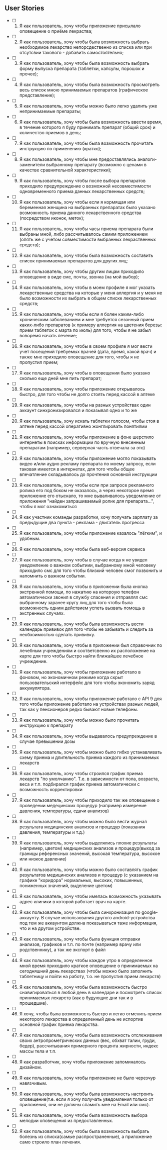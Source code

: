 ## User Stories
- [ ] 1. Я как пользователь, хочу чтобы приложение присылало оповещение о приёме лекраства;
- [ ] 2. Я как пользователь, хочу чтобы была возможность выбрать необходимое лекарство непорсдественно из списка или при отсутсвии такового - добавить самостоятельно;
- [ ] 3. Я как пользователь, хочу чтобы была возможность выбрать форму выпуска препарата (таблетки, капсулы, порошок и прочее);
- [ ] 4. Я как пользователь, хочу чтобы была возможность просмотреть весь список мною принимаемых препаратов (графическое представление);
- [ ] 5. Я как пользователь, хочу чтобы можно было легко удалить уже непринимаемые препараты;
- [ ] 6. Я как пользователь, хочу чтобы была возможность ввести время, в течение которого я буду принимать препарат (общий срок) и количество приемов в день;
- [ ] 7. Я как пользователь, хочу чтобы была возможность прочитать инструкцию по применению (кратко);
- [ ] 8. Я как пользователь, хочу чтобы мне предоставлялись аналоги-заменители выбранному препарату (возможно с ценами в качестве сравнительной характеристики);
- [ ] 9. Я как пользователь, хочу чтобы после выбора препаратов приходило предупреждение о возможной несовместимости одновременного приема данных лекарственных средств;
- [ ] 10. Я как пользователь, хочу чтобы если я кормящая или беременная женщина на выбранных препаратах было указано возможность приема данного лекарственного средства (посредством иконок, меток);
- [ ] 11. Я как пользователь, хочу чтобы часы приема препарата были выбраны мной, либо рассчитывалось самим приложением (опять же с учетом совместимости выбранных лекраственных средств);
- [ ] 12. Я как пользователь, хочу чтобы была возможность составить список принимаемых препаратов для других лиц;
- [ ] 13. Я как пользователь, хочу чтобы другим лицам приходило оповещение в виде смс, почты, звонка (на мой выбор);
- [ ] 14. Я как пользователь, хочу чтобы в моем профиле я мог указать лекарственные средства на которые у меня аллергия и у меня не было возможности их выбрать в общем списке лекарственных средств;
- [ ] 15. Я как пользователь, хочу чтобы если я болен каким-либо хроническим заболеванием и мне требуется сезонный прием каких-либо препаратов (к примеру аллергия на цветения березы: прием таблеток с марта по июль) для того, чтобы я не забыл воворемя начать лечение;
- [ ] 16. Я как пользователь, хочу чтобы в своем профиле я мог вести учет посещений требуемых врачей (дата, время, какой врач) и также мне приходило оповещение для того, чтобы я не пропустил прием;
- [ ] 17. Я как пользователь, хочу чтобы в оповещении было указано сколько еще дней мне пить препарат;
- [ ] 18. Я как пользователь, хочу чтобы приложение открывалось быстро, для того чтобы не долго стоять перед кассой в аптеке
- [ ] 19. Я как пользователь, хочу чтобы на разных устройствах один аккаунт синхронизировался и показывал одно и то же
- [ ] 20. Я как пользователь, хочу искать таблетки голосом, чтобы стоя в аптеке перед кассой оперативно жонглировать понятиями
- [ ] 21. Я как пользователь, хочу чтобы приложение в фоне шерстило интернеты в поисках информации по вручную внесенным препаратам (например, серверная часть отвечала за это)
- [ ] 22. Я как пользователь, хочу чтобы приложение могло показывать видео и/или аудио рекламу препарата по моему запросу, если таковая имеется в интернетах, для того чтобы общее впечатление складывалось до прочтения основной инструкции
- [ ] 23. Я как пользователь, хочу чтобы если при запросе рекламного ролика его под боком не оказалось, а через некоторое время приложение его отыскало, то мне вываливалось уведомление от приложения "найден запрашиваемый ролик для препарата...", чтобы я мог ознакомиться
- [ ] 24. Я как участник команды разработки, хочу получать зарплату за предыдущие два пункта - реклама - двигатель прогресса
- [ ] 25. Я как пользователь, хочу чтобы приложение казалось "лёгким", и удобным.
- [ ] 26. Я как пользователь, хочу чтобы была веб-версия сервиса
- [ ] 27. Я как пользователь, хочу чтобы в случае когда я не увидел уведомление о важном событиии, выбранному мной человеку приходило смс для того чтобы близкий человек смог позвонить и напомнить о важном событии.
- [ ] 28. Я как пользователь, хочу чтобы в приложении была кнопка экстренной помощи, по нажатию на котороую телефон автоматически звонил в службу спасения и отправлял смс выбранному заранее кругу лиц для того чтобы была возможность одним действием успеть вызвать помощь в экстренных случаях.
- [ ] 29. Я как пользователь, хочу чтобы была возможность вести календарь прививок для того чтобы не забывать и следить за необхоимостью сделать прививку.
- [ ] 30. Я как пользователь, хочу чтобы в приложении был справочник по лечебным учреждениям и соответсвенно их расположение на карте для того чтобы быстро найти ближайшее лечебное учреждение.
- [ ] 31. Я как пользователь, хочу чтобы приложение работало в фоновом, но экономичном режиме когда скрыт пользовательский интерфейс для того чтобы экономить заряд аккумулятора.
- [ ] 32. Я как пользователь, хочу чтобы приложение работало с API 9 для того чтобы приложение работало на устройствах разных людей, так как у пенсионеров редко бывают новые телефоны.
- [ ] 33. Я как пользователь, хочу чтобы можно было прочитать инструкцию к препарату
- [ ] 34. Я как пользователь, хочу чтобы выдавалось предупреждение в случае превышении дозы
- [ ] 35. Я как пользователь, хочу чтобы можно было гибко устанавливать схему приема и длительность приема каждого из принимаемых лекарств
- [ ] 36. Я как пользователь, хочу чтобы строился график приема лекарств "по умолчанию". Т.е. в зависимости от пола, возраста, веса и т.п. подбирался график приема автоматически с возможность корректировки
- [ ] 37. Я как пользователь, хочу чтобы приходило так же оповещение о проведении медецинских процедур (например измерение давления, температуры, сдачи анализов)
- [ ] 38. Я как пользователь, хочу чтобы можно было вести журнал результата медицинских анализов и процедур (показания давления, температуры и т.д.)
- [ ] 39. Я как пользователь, хочу чтобы выделялись плохие результаты (например, цветом) медицинских анализов и процедур(выход за границы референсных значений, высокая температура, высокое или низкое давление)
- [ ] 40. Я как пользователь, хочу чтобы можно было составлять график результатов медицинских анализов и процедур (с указанием на графике "коридора" нормальных, высоких, повышенных, пониженных значений, выделение цветом) 
- [ ] 41. Я как пользователь, хочу чтобы имелась возможность указывать адрес клиники в которой работает врач на карте.
- [ ] 42. Я как пользователь, хочу чтобы была синхронизация по google-аккаунту. В случае использования другого android-устройства под тем же аккаунтом должна показываться таже информация, что и на другом устройстве.
- [ ] 43. Я как пользователь, хочу чтобы была функция отправки анализов, графиков и т.п. по почте (например врачу или родственнику), а так же экспорт в файл
- [ ] 44. Я как пользователь, хочу чтобы каждое утро в определенное мной время приходило краткое оповещение о принимаемых на сегодняшний день лекарствах (чтобы можно было заполнить таблетницу и пойти на работу, т.о. не пропустив прием лекарств)
- [ ] 45. Я как пользователь, хочу чтобы была возможность быстро снавигироваться в любой день в календаре и посмотреть список принимаемых лекарств (как в будующие дни так и в прошедшие).
- [ ] 46. Я хочу, чтобы была возможность быстро и легко отменить прием некоторого лекарства в определенный день не испортив основной график приема лекарства.
- [ ] 47. Я как пользователь, хочу чтобы была возможность отслеживания своих антропрометрических данных (вес, обхват талии, груди, бедер), рассчитывания примерного процента жирности, индекс массы тела и т.п.
- [ ] 48. Я как разработчик, хочу чтобы приложение запоминалось дизайном.
- [ ] 49. Я как пользователь, хочу чтобы приложение не было черезчур навязчивым.
- [ ] 50. Я как пользователь, хочу чтобы была возможность настроить оповещение(т.е. если я хочу получать уведомления только от приложения, они не должны спамить мне на Email или смс).
- [ ] 51. Я как пользователь, хочу чтобы была возможность выбора мелодии оповещения из предоставленных.
- [ ] 52. Я как пользователь, хочу чтобы была возможность выбрать болезнь из списка(самые распространенные), а приложение само строило план лечения.